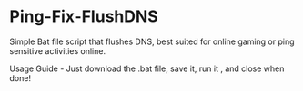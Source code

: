 # Ping-Fix-FlushDNS
Simple Bat file script that flushes DNS, best suited for online gaming or ping sensitive activities online.

Usage Guide - Just download the .bat file, save it, run it , and close when done!
